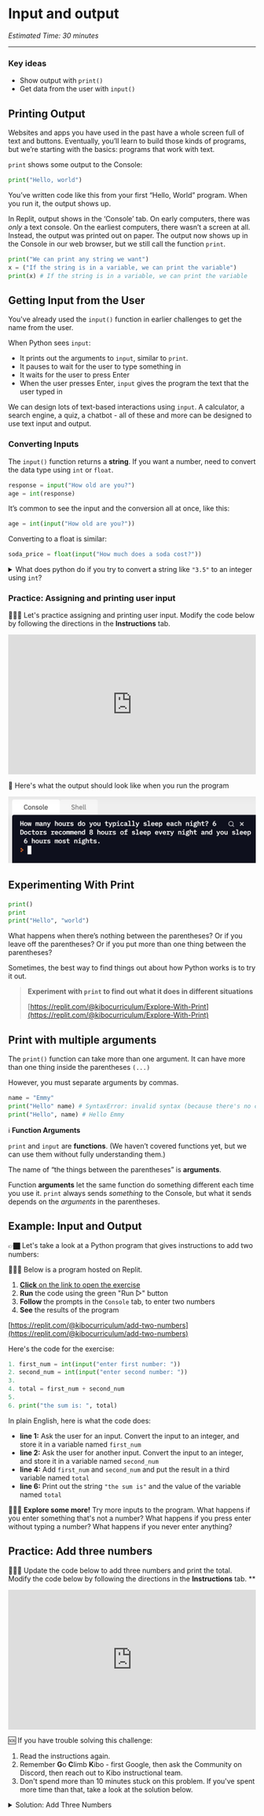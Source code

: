 # Input and output

_Estimated Time: 30 minutes_

---

### Key ideas

- Show output with `print()`
- Get data from the user with `input()`

## Printing Output

Websites and apps you have used in the past have a whole screen full of text and buttons. Eventually, you’ll learn to build those kinds of programs, but we’re starting with the basics: programs that work with text.

`print` shows some output to the Console:

```python
print("Hello, world")
```

You’ve written code like this from your first “Hello, World” program. When you run it, the output shows up.

In Replit, output shows in the ‘Console’ tab. On early computers, there was _only_ a text console. On the earliest computers, there wasn’t a screen at all. Instead, the output was printed out on paper. The output now shows up in the Console in our web browser, but we still call the function `print`.

```python
print("We can print any string we want")
x = ("If the string is in a variable, we can print the variable")
print(x) # If the string is in a variable, we can print the variable
```

## Getting Input from the User

You've already used the `input()` function in earlier challenges to get the name from the user.

When Python sees `input`:

- It prints out the arguments to `input`, similar to `print`.
- It pauses to wait for the user to type something in
- It waits for the user to press Enter
- When the user presses Enter, `input` gives the program the text that the user typed in

We can design lots of text-based interactions using `input`. A calculator, a search engine, a quiz, a chatbot - all of these and more can be designed to use text input and output.

### Converting Inputs

The `input()` function returns a **string**. If you want a number, need to convert the data type using `int` or `float`.

```python
response = input("How old are you?")
age = int(response)
```

It’s common to see the input and the conversion all at once, like this:

```python
age = int(input("How old are you?"))
```

Converting to a float is similar:

```python
soda_price = float(input("How much does a soda cost?"))
```

<details>
<summary>What does python do if you try to convert a string like <code>"3.5"</code> to an integer using <code>int</code>?
</summary>

```python
int("3.5") # ValueError: invalid literal for int() with base 10: '3.5'
```

⚠️  Python doesn’t want to accidentally lose information. Instead of guessing whether you want to round up or down, it raises a `ValueError` and halts the program.

</details>

### Practice: Assigning and printing user input

<aside>

👩🏿‍💻 Let's practice assigning and printing user input. Modify the code below by following the directions in the **Instructions** tab.

</aside>

<div style="position: relative; padding-bottom: 56.25%; height: 0;"><iframe src="https://replit.com/team/tk9-fpwp/W13-Input-Hours-of-Sleep" frameborder="0" webkitallowfullscreen mozallowfullscreen allowfullscreen style="position: absolute; top: 0; left: 0; width: 100%; height: 100%;"></iframe></div>

<aside>

📌 Here's what the output should look like when you run the program

![p15.png](p15.png)

</aside>

## Experimenting With Print

```python
print()
print
print("Hello", "world")
```

What happens when there’s nothing between the parentheses? Or if you leave off the parentheses? Or if you put more than one thing between the parentheses?

Sometimes, the best way to find things out about how Python works is to try it out.

> **Experiment with `print` to find out what it does in different situations**
>
> [https://replit.com/@kibocurriculum/Explore-With-Print](https://replit.com/@kibocurriculum/Explore-With-Print)

## Print with multiple arguments

The `print()` function can take more than one argument. It can have more than one thing inside the parentheses `(...)`

However, you must separate arguments by commas.

```python
name = "Emmy"
print("Hello" name) # SyntaxError: invalid syntax (because there's no comma)
print("Hello", name) # Hello Emmy
```

<aside>

ℹ️ **Function Arguments**

`print` and `input` are **functions**. (We haven’t covered functions yet, but we can use them without fully understanding them.)

The name of “the things between the parentheses” is **arguments**.

Function **arguments** let the same function do something different each time you use it. `print` always sends _something_ to the Console, but what it sends depends on the _arguments_ in the parentheses.

</aside>

## Example: Input and Output

<aside>

👉🏿 Let's take a look at a Python program that gives instructions to add two numbers:

👩🏿‍💻 Below is a program hosted on Replit.

1. [**Click** on the link to open the exercise](https://replit.com/@kibocurriculum/add-two-numbers)
2. **Run** the code using the green "Run ▷" button
3. **Follow** the prompts in the `Console` tab, to enter two numbers
4. **See** the results of the program

[https://replit.com/@kibocurriculum/add-two-numbers](https://replit.com/@kibocurriculum/add-two-numbers)

</aside>

Here's the code for the exercise:

```python
1. first_num = int(input("enter first number: "))
2. second_num = int(input("enter second number: "))
3.
4. total = first_num + second_num
5.
6. print("the sum is: ", total)

```

In plain English, here is what the code does:

- **line 1:** Ask the user for an input. Convert the input to an integer, and store it in a variable named `first_num`
- **line 2:** Ask the user for another input. Convert the input to an integer, and store it in a variable named `second_num`
- **line 4:** Add `first_num` and `second_num` and put the result in a third variable named `total`
- **line 6:** Print out the string `"the sum is"` and the value of the variable named `total`

<aside>

🧑🏿‍🔬 **Explore some more!**
Try more inputs to the program. What happens if you enter something that's not a number? What happens if you press enter without typing a number? What happens if you never enter anything?

</aside>

</aside>

## Practice: Add three numbers

<aside>

👩🏿‍💻 Update the code below to add three numbers and print the total. Modify the code below by following the directions in the **Instructions** tab.
\*\*

</aside>

<div style="position: relative; padding-bottom: 56.25%; height: 0;"><iframe src="https://replit.com/team/tk9-fpwp/W14-Add-Three-Numbers" frameborder="0" webkitallowfullscreen mozallowfullscreen allowfullscreen style="position: absolute; top: 0; left: 0; width: 100%; height: 100%;"></iframe></div>

<aside>

🆘 If you have trouble solving this challenge:

1. Read the instructions again.
2. Remember **G**o **C**limb **K**ibo - first Google, then ask the Community on Discord, then reach out to Kibo instructional team.
3. Don't spend more than 10 minutes stuck on this problem. If you've spent more time than that, take a look at the solution below.

</aside>

<details><summary>Solution: Add Three Numbers</summary>

```python
first_num = int(input("enter first number: "))
second_num = int(input("enter second number: "))
third_num = int(input("enter third number: "))

# change the line below
total = first_num + second_num + third_num

# edit the text that will show up
print("the sum of the three numbers is: ", total)
```

</details>

